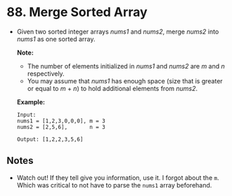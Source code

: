 # 88. Merge Sorted Array

* Given two sorted integer arrays *nums1* and *nums2*, merge *nums2* into *nums1* as one sorted array.

  **Note:**

  - The number of elements initialized in *nums1* and *nums2* are *m* and *n* respectively.
  - You may assume that *nums1* has enough space (size that is greater or equal to *m* + *n*) to hold additional elements from *nums2*.

  **Example:**

  ```
  Input:
  nums1 = [1,2,3,0,0,0], m = 3
  nums2 = [2,5,6],       n = 3
  
  Output: [1,2,2,3,5,6]
  ```



## Notes

* Watch out! If they tell give you information, use it. I forgot about the `m`. Which was critical to not have to parse the `nums1` array beforehand.